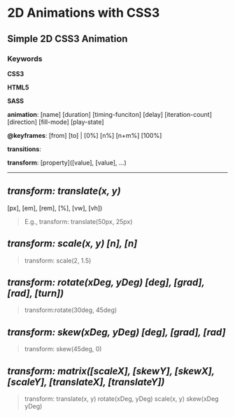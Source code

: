 # 2D Animations with CSS3
## Simple 2D CSS3 Animation
### Keywords
**CSS3**

**HTML5**

**SASS**

**animation**: [name] [duration] [timing-funciton] [delay] [iteration-count] [direction] [fill-mode] [play-state]

**@keyframes**: [from] [to] | [0%] [n%] [n+m%] [100%]

**transitions**: 

**transform**: [property]([value], [value], ...)

---

***transform: translate(x, y)***
---
[px], [em], [rem], [%], [vw], [vh])
> E.g., transform: translate(50px, 25px)

***transform: scale(x, y) [n], [n]***
---
> transform: scale(2, 1.5)

***transform: rotate(xDeg, yDeg) [deg], [grad], [rad], [turn])***
---
> transform:rotate(30deg, 45deg)

***transform: skew(xDeg, yDeg) [deg], [grad], [rad]***
---
> transform: skew(45deg, 0)

***transform: matrix([scaleX], [skewY], [skewX], [scaleY], [translateX], [translateY])***
---
> transform: translate(x, y) rotate(xDeg, yDeg) scale(x, y) skew(xDeg yDeg)
